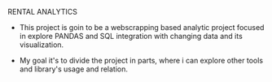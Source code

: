 RENTAL ANALYTICS

- This project is goin to be a webscrapping based analytic project focused in explore PANDAS and SQL integration with changing data and its visualization.

- My goal it's to divide the project in parts, where i can explore other tools and library's usage and relation.
